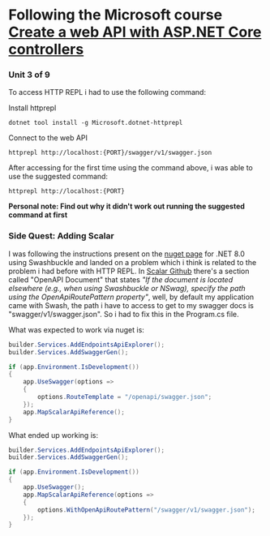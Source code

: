 # Following the Microsoft course [Create a web API with ASP.NET Core controllers](https://learn.microsoft.com/en-us/training/modules/build-web-api-aspnet-core/)

### Unit 3 of 9
To access HTTP REPL i had to use the following command:

Install httprepl
```pwsh
dotnet tool install -g Microsoft.dotnet-httprepl
```

Connect to the web API
```pwsh
httprepl http://localhost:{PORT}/swagger/v1/swagger.json
```

After accessing for the first time using the command above, i was able to use the suggested command:
```pwsh
httprepl http://localhost:{PORT}
```

**Personal note: Find out why it didn't work out running the suggested command at first**

### Side Quest: Adding Scalar
I was following the instructions present on the [nuget page](https://www.nuget.org/packages/Scalar.AspNetCore) for .NET 8.0 using Swashbuckle and landed on a problem which i think is related to the problem i had before with HTTP REPL. In [Scalar Github](https://github.com/scalar/scalar/blob/main/documentation/integrations/dotnet.md#openapi-document) there's a section called "OpenAPI Document" that states _"If the document is located elsewhere (e.g., when using Swashbuckle or NSwag), specify the path using the OpenApiRoutePattern property"_, well, by default my application came with Swash, the path i have to access to get to my swagger docs is "swagger/v1/swagger.json". So i had to fix this in the Program.cs file.

What was expected to work via nuget is:
```cs
builder.Services.AddEndpointsApiExplorer();
builder.Services.AddSwaggerGen();

if (app.Environment.IsDevelopment())
{
    app.UseSwagger(options =>
    {
        options.RouteTemplate = "/openapi/swagger.json";
    });
    app.MapScalarApiReference();
}
```

What ended up working is:
```cs
builder.Services.AddEndpointsApiExplorer();
builder.Services.AddSwaggerGen();

if (app.Environment.IsDevelopment())
{
    app.UseSwagger();
    app.MapScalarApiReference(options =>
    {
        options.WithOpenApiRoutePattern("/swagger/v1/swagger.json");
    });
}
```